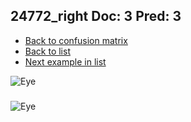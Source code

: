 ## 24772_right Doc: 3 Pred: 3
- [Back to confusion matrix](https://github.com/juliandewit/kaggle_retinopathy/blob/master/matrix.md)
- [Back to list](https://github.com/juliandewit/kaggle_retinopathy/blob/master/lists/33/list.md)
- [Next example in list](https://github.com/juliandewit/kaggle_retinopathy/blob/master/lists/33/24/2496_right.md)

![Eye](https://retinopaty.blob.core.windows.net/size1024/24772_right_3.jpeg)

### 

![Eye]()
